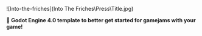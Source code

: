 ![Into-the-friches](Into The Friches\Press\Title.jpg)

**🤖 Godot Engine 4.0 template to better get started for gamejams with your game!**
